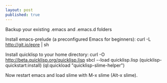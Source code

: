 ```yaml
---
layout: post
published: true
---
```


Backup your existing .emacs and .emacs.d folders

Install emacs-prelude (a preconfigured Emacs for beginners):
	curl -L http://git.io/epre | sh
    
Install quicklisp to your home directory:
	curl -O http://beta.quicklisp.org/quicklisp.lisp
    sbcl --load quicklisp.lisp
    (quicklisp-quickstart:install)
    (ql:quickload "quicklisp-slime-helper")

Now restart emacs and load slime with M-x slime (Alt-x slime).